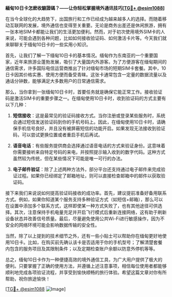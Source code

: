 **緬甸10日卡怎麽收驗證碼？——让你轻松掌握境外通讯技巧[[TG💪+ @esim1088](https://t.me/s/esim1088)]**

在当今全球化的大趋势下，出国旅行和工作已经成为越来越多人的选择。而随着移动互联网的发展，境外通信也变得至关重要。无论是商务出差还是休闲旅游，拥有一张本地SIM卡都能让我们的生活更加便利。然而，对于初次使用境外SIM卡的人来说，可能会遇到各种问题，比如如何接收验证码、如何激活卡片等。今天我们就来聊聊关于缅甸10日卡的一些实用小知识。

首先，让我们了解一下缅甸10日卡的基本情况。缅甸作为东南亚的一个重要国家，近年来旅游业蓬勃发展，吸引了大量国内外游客。为了方便游客在缅甸期间的通信需求，许多国际电信运营商推出了针对缅甸市场的短期SIM卡套餐。其中，10日卡因其价格实惠、使用方便而备受青睐。这张卡通常包含一定量的数据流量以及通话分钟数，能够满足大多数用户的日常通信需求。

那么，当你拿到一张缅甸10日卡时，首要任务就是确保它能正常工作。接收验证码是激活SIM卡的重要步骤之一。在缅甸使用10日卡时，收到验证码的方式主要有以下几种：

1. **短信接收**：这是最常见的验证码接收方式。当你注册或登录某些服务时，系统会通过短信发送验证码到你的手机号码上。因此，在缅甸使用10日卡时，请确保手机信号良好，并且没有被屏蔽短信的功能开启。如果发现无法接收到验证码，可以尝试更换位置或者重启手机后再试。

2. **语音电话**：有些服务提供商会选择通过语音电话的方式来验证身份。这意味着你需要接听来自特定号码的来电，并按照提示输入收到的数字代码。这种方式虽然较为传统，但在某些情况下可能是唯一可行的办法。

3. **电子邮件验证**：除了上述两种方法外，部分平台还支持通过电子邮件来完成验证过程。如果你已经绑定了邮箱地址，则可以直接检查邮箱中的邮件以获取验证码。

接下来我们来说说如何提高验证码接收的成功率。首先，建议提前准备好备用联系方式。例如，如果你知道某个服务支持多种验证方式（如短信+邮箱），那么可以在设置中添加多个联系方式，这样即使某一种方式失败了，也有其他途径可供选择。其次，注意保持手机电量充足并开启飞行模式后重新连接网络，这有助于刷新设备状态并改善信号质量。最后，尽量避免使用公共Wi-Fi进行敏感操作，因为不安全的网络环境可能会影响数据传输的安全性。

当然，除了以上提到的技术细节之外，还有一些小贴士可以帮助你在缅甸更好地使用10日卡。比如，在购买前先确认该卡是否适用于你的手机型号；了解清楚套餐内包含的服务项目及其限制条件；以及定期检查账户余额以防意外停机等等。

总之，缅甸10日卡作为一种便捷高效的境外通信工具，为广大用户提供了极大的便利。只要掌握了正确的使用方法，并遵循上述注意事项，相信每位使用者都能够顺利地完成各项验证流程，并享受到愉快顺畅的旅行体验。希望这篇文章对你有所帮助，祝你旅途愉快！

[[TG💪+ @esim1088](https://t.me/s/esim1088) ![Image](https://i.postimg.cc/4NQfJmqS/Snipaste-2025-05-13-00-14-12.png)]